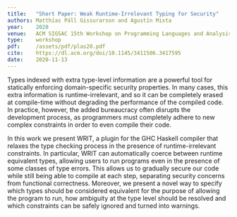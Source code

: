 ```yaml
---
title:   "Short Paper: Weak Runtime-Irrelevant Typing for Security"
authors: Matthías Páll Gissurarson and Agustín Mista
year:    2020
venue:   ACM SIGSAC 15th Workshop on Programming Languages and Analysis for Security
type:    workshop
pdf:     /assets/pdf/plas20.pdf
cite:    https://dl.acm.org/doi/10.1145/3411506.3417595
date:    2020-11-13
---
```


Types indexed with extra type-level information are a powerful tool for statically enforcing domain-specific security properties. In many cases, this extra information is runtime-irrelevant, and so it can be completely erased at compile-time without degrading the performance of the compiled code. In practice, however, the added bureaucracy often disrupts the development process, as programmers must completely adhere to new complex constraints in order to even compile their code.

In this work we present WRIT, a plugin for the GHC Haskell compiler that relaxes the type checking process in the presence of runtime-irrelevant constraints. In particular, WRIT can automatically coerce between runtime equivalent types, allowing users to run programs even in the presence of some classes of type errors. This allows us to gradually secure our code while still being able to compile at each step, separating security concerns from functional correctness. Moreover, we present a novel way to specify which types should be considered equivalent for the purpose of allowing the program to run, how ambiguity at the type level should be resolved and which constraints can be safely ignored and turned into warnings.
